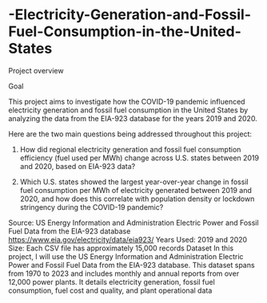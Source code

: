 # -Electricity-Generation-and-Fossil-Fuel-Consumption-in-the-United-States

Project overview

Goal

This project aims to investigate how the COVID-19 pandemic influenced electricity generation
and fossil fuel consumption in the United States by analyzing the data from the EIA-923
database for the years 2019 and 2020.

Here are the two main questions being addressed throughout this project:

1. How did regional electricity generation and fossil fuel consumption efficiency (fuel used
per MWh) change across U.S. states between 2019 and 2020, based on EIA-923 data?

3. Which U.S. states showed the largest year-over-year change in fossil fuel consumption
per MWh of electricity generated between 2019 and 2020, and how does this correlate
with population density or lockdown stringency during the COVID-19 pandemic?

Source: US Energy Information and Administration Electric Power and Fossil Fuel Data from
the EIA-923 database
https://www.eia.gov/electricity/data/eia923/
Years Used: 2019 and 2020
Size: Each CSV file has approximately 15,000 records
Dataset
In this project, I will use the US Energy Information and Administration Electric Power and Fossil
Fuel Data from the EIA-923 database. This dataset spans from 1970 to 2023 and includes
monthly and annual reports from over 12,000 power plants. It details electricity generation, fossil
fuel consumption, fuel cost and quality, and plant operational data
